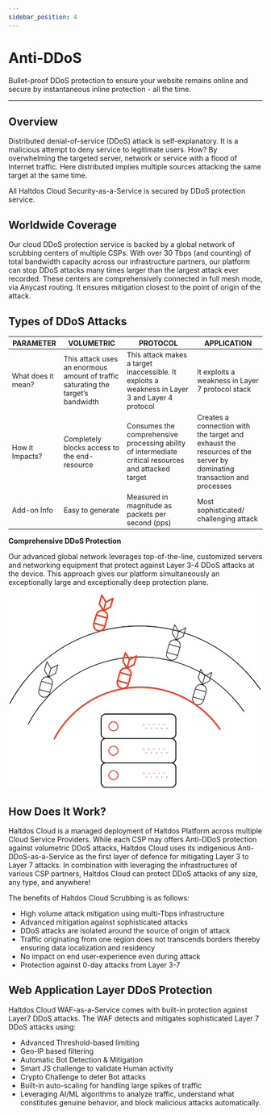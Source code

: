 ```yaml
---
sidebar_position: 4
---
```

# Anti-DDoS

Bullet-proof DDoS protection to ensure your website remains online and secure by instantaneous inline protection - all the time.

---

## Overview

Distributed denial-of-service (DDoS) attack is self-explanatory. It is a malicious attempt to deny service to legitimate users. How? By overwhelming the targeted server, network or service with a flood of Internet traffic. Here distributed implies multiple sources attacking the same target at the same time.

All Haltdos Cloud Security-as-a-Service is secured by DDoS protection service.


## Worldwide Coverage

Our cloud DDoS protection service is backed by a global network of scrubbing centers of multiple CSPs. With over 30 Tbps (and counting) of total bandwidth capacity across our infrastructure partners, our platform can stop DDoS attacks many times larger than the largest attack ever recorded. These centers are comprehensively connected in full mesh mode, via Anycast routing. It ensures mitigation closest to the point of origin of the attack.

## Types of DDoS Attacks

| PARAMETER| VOLUMETRIC| PROTOCOL| APPLICATION|
|--------------------|----------------------|--------------------------------|-----------------------------------|
| What does it mean? | This attack uses an enormous amount of traffic saturating the target’s bandwidth | This attack makes a target inaccessible. It exploits a weakness in Layer 3 and Layer 4 protocol      | It exploits a weakness in Layer 7 protocol stack                                                                     |
| How it Impacts?     | Completely blocks access to the end-resource                                     | Consumes the comprehensive processing ability of intermediate critical resources and attacked target | Creates a connection with the target and exhaust the resources of the server by dominating transaction and processes |
| Add-on Info        | Easy to generate                                                                 | Measured in magnitude as packets per second (pps)                                                    | Most sophisticated/ challenging attack                                                                               |

**Comprehensive DDoS Protection**

Our advanced global network leverages top-of-the-line, customized servers and networking equipment that protect against Layer 3-4 DDoS attacks at the device. This approach gives our platform simultaneously an exceptionally large and exceptionally deep protection plane.

![antiddos](/img/saas/antiddos1.png)

## How Does It Work?

Haltdos Cloud is a managed deployment of Haltdos Platform across multiple Cloud Service Providers. While each CSP may offers Anti-DDoS protection against volumetric DDoS attacks, Haltdos Cloud uses its indigenious Anti-DDoS-as-a-Service as the first layer of defence for mitigating Layer 3 to Layer 7 attacks. In combination with leveraging the infrastructures of various CSP partners, Haltdos Cloud can protect DDoS attacks of any size, any type, and anywhere! 

The benefits of Haltdos Cloud Scrubbing is as follows:

- High volume attack mitigation using multi-Tbps infrastructure
- Advanced mitigation against sophisticated attacks
- DDoS attacks are isolated around the source of origin of attack
- Traffic originating from one region does not transcends borders thereby ensuring data localization and residency
- No impact on end user-experience even during attack
- Protection against 0-day attacks from Layer 3-7

## Web Application Layer DDoS Protection

Haltdos Cloud WAF-as-a-Service comes with built-in protection against Layer7 DDoS attacks. The WAF detects and mitigates sophisticated Layer 7 DDoS attacks using:

- Advanced Threshold-based limiting
- Geo-IP based filtering
- Automatic Bot Detection & Mitigation
- Smart JS challenge to validate Human activity
- Crypto Challenge to deter Bot attacks
- Built-in auto-scaling for handling large spikes of traffic
- Leveraging AI/ML algorithms to analyze traffic, understand what constitutes genuine behavior, and block malicious attacks automatically.

